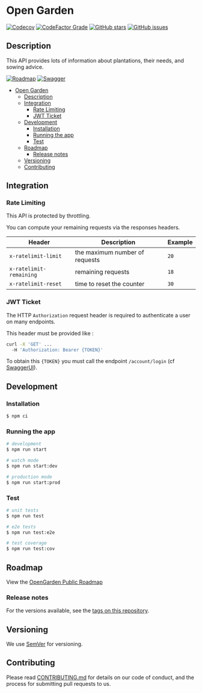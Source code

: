 # Open Garden 

[![Codecov](https://img.shields.io/codecov/c/github/ealenn/OpenGarden?style=for-the-badge&logo=codecov)](https://codecov.io/gh/Ealenn/OpenGarden)
[![CodeFactor Grade](https://img.shields.io/codefactor/grade/github/ealenn/OpenGarden?style=for-the-badge)](https://www.codefactor.io/repository/github/ealenn/OpenGarden)
[![GitHub stars](https://img.shields.io/github/stars/Ealenn/OpenGarden?style=for-the-badge&logo=github)](https://github.com/Ealenn/OpenGarden/stargazers)
[![GitHub issues](https://img.shields.io/github/issues/Ealenn/OpenGarden?style=for-the-badge&logo=github)](https://github.com/Ealenn/OpenGarden/issues)

## Description

This API provides lots of information about plantations, their needs, and sowing advice.

[![Roadmap](https://img.shields.io/badge/view-roadmap-blue?logo=trello&style=for-the-badge)](https://github.com/users/Ealenn/projects/3)
[![Swagger](https://img.shields.io/badge/view-swagger_ui-green?logo=swagger&style=for-the-badge)](https://opengarden.herokuapp.com/)

- [Open Garden](#open-garden)
  - [Description](#description)
  - [Integration](#integration)
    - [Rate Limiting](#rate-limiting)
    - [JWT Ticket](#jwt-ticket)
  - [Development](#development)
    - [Installation](#installation)
    - [Running the app](#running-the-app)
    - [Test](#test)
  - [Roadmap](#roadmap)
    - [Release notes](#release-notes)
  - [Versioning](#versioning)
  - [Contributing](#contributing)

## Integration

### Rate Limiting

This API is protected by throttling.

You can compute your remaining requests via the responses headers.

| Header                   | Description                              | Example            |
|--------------------------|------------------------------------------|--------------------|
|`x-ratelimit-limit`       | the maximum number of requests           |`20`|
|`x-ratelimit-remaining`   | remaining requests                       |`18`|
|`x-ratelimit-reset`       | time to reset the counter                |`30`|

### JWT Ticket

The HTTP `Authorization` request header is required to authenticate a user on many endpoints.

This header must be provided like : 

```sh
curl -X 'GET' ...
  -H 'Authorization: Bearer {TOKEN}'
```

To obtain this `{TOKEN}` you must call the endpoint `/account/login` (cf [SwaggerUI](https://opengarden.herokuapp.com)).

## Development
### Installation

```bash
$ npm ci
```

### Running the app

```bash
# development
$ npm run start

# watch mode
$ npm run start:dev

# production mode
$ npm run start:prod
```

### Test

```bash
# unit tests
$ npm run test

# e2e tests
$ npm run test:e2e

# test coverage
$ npm run test:cov
```

## Roadmap

View the [OpenGarden Public Roadmap](https://github.com/users/Ealenn/projects/3)

### Release notes

For the versions available, see the [tags on this repository](https://github.com/Ealenn/OpenGarden/releases).

## Versioning

We use [SemVer](http://semver.org/) for versioning.

## Contributing

Please read [CONTRIBUTING.md](CONTRIBUTING.md) for details on our code of conduct, and the process for submitting pull requests to us.

